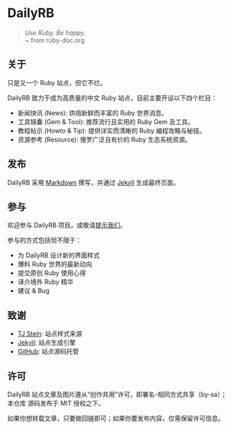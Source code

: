 # DailyRB 

> *Use Ruby. Be happy.*  
> ~ from ruby-doc.org

## 关于

只是又一个 Ruby 站点，但它不烂。

DailyRB 致力于成为高质量的中文 Ruby 站点，目前主要开设以下四个栏目：

* 新闻快讯 (News): 烘焙新鲜而丰富的 Ruby 世界消息。
* 工具锦囊 (Gem & Tool): 推荐流行且实用的 Ruby Gem 及工具。
* 教程帖示 (Howto & Tip): 提供详实而清晰的 Ruby 编程攻略与秘技。
* 资源参考 (Resource): 搜罗广泛且有价的 Ruby 生态系统资源。

## 发布 

DailyRB 采用 [Markdown](http://markdown.tw) 撰写，并通过 [Jekyll](http://github.com/mojombo/jekyll) 生成最终页面。

## 参与

欢迎参与 DailyRB 项目，或敬请[提示我们](http://dailyrb.org/submit.html)。

参与的方式包括但不限于：

* 为 DailyRB 设计新的界面样式
* 爆料 Ruby 世界的最新动向
* 提交原创 Ruby 使用心得
* 译介境外 Ruby 精华
* 建议 & Bug

## 致谢

* [TJ Stein](http://tjstein.com): 站点样式来源
* [Jekyll](http://jekyllrb.com): 站点生成引擎
* [GitHub](http://github.com): 站点源码托管

## 许可

DailyRB 站点文章及图片遵从“创作共用”许可，即署名-相同方式共享（by-sa）；本仓库
源码发布于 MIT 授权之下。

如果你想转载文章，只要做回链即可；如果你要发布内容，仅需保留许可信息。
